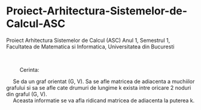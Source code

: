 # Proiect-Arhitectura-Sistemelor-de-Calcul-ASC
Proiect Arhitectura Sistemelor de Calcul (ASC) Anul 1, Semestrul 1, Facultatea de Matematica si Informatica, Universitatea din Bucuresti <br/>

<br/>

&emsp; &emsp; Cerinta: <br/>

&emsp; Se da un graf orientat (G, V). Sa se afle matricea de adiacenta a muchiilor grafului si sa se afle cate drumuri de lungime k exista intre oricare 2 noduri din graful (G, V). <br/>
&emsp; Aceasta informatie se va afla ridicand matricea de adiacenta la puterea k. <br/>

<br/>
<br/>
<br/>



